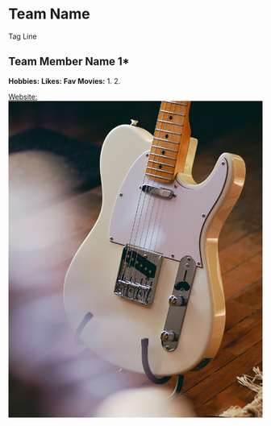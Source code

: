 # **Team Name**
Tag Line

## **Team Member Name 1***
**Hobbies:**
**Likes:**
**Fav Movies:**
1. 
2.

[Website:](https://www.amazon/.ca)
![Fender Telecaster](images/tele.jpg)

